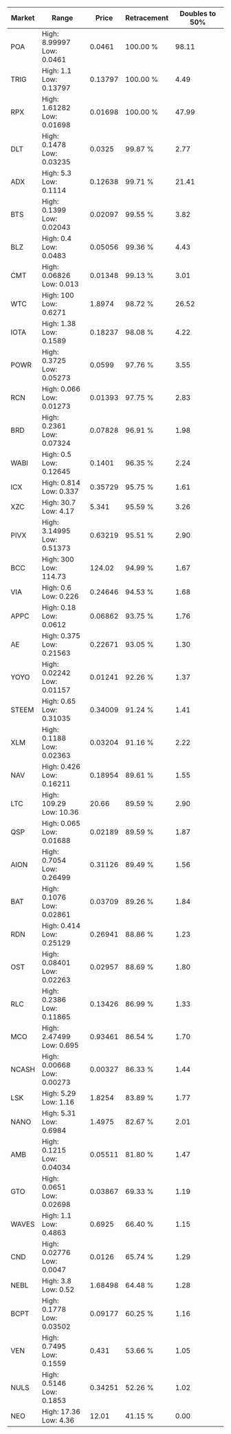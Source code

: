 | Market | Range | Price| Retracement | Doubles to 50% |
| --- | --- | --- | --- | --- |
| POA | High: 8.99997<br />Low: 0.0461 | 0.0461 | 100.00 % | 98.11 |
| TRIG | High: 1.1<br />Low: 0.13797 | 0.13797 | 100.00 % | 4.49 |
| RPX | High: 1.61282<br />Low: 0.01698 | 0.01698 | 100.00 % | 47.99 |
| DLT | High: 0.1478<br />Low: 0.03235 | 0.0325 | 99.87 % | 2.77 |
| ADX | High: 5.3<br />Low: 0.1114 | 0.12638 | 99.71 % | 21.41 |
| BTS | High: 0.1399<br />Low: 0.02043 | 0.02097 | 99.55 % | 3.82 |
| BLZ | High: 0.4<br />Low: 0.0483 | 0.05056 | 99.36 % | 4.43 |
| CMT | High: 0.06826<br />Low: 0.013 | 0.01348 | 99.13 % | 3.01 |
| WTC | High: 100<br />Low: 0.6271 | 1.8974 | 98.72 % | 26.52 |
| IOTA | High: 1.38<br />Low: 0.1589 | 0.18237 | 98.08 % | 4.22 |
| POWR | High: 0.3725<br />Low: 0.05273 | 0.0599 | 97.76 % | 3.55 |
| RCN | High: 0.066<br />Low: 0.01273 | 0.01393 | 97.75 % | 2.83 |
| BRD | High: 0.2361<br />Low: 0.07324 | 0.07828 | 96.91 % | 1.98 |
| WABI | High: 0.5<br />Low: 0.12645 | 0.1401 | 96.35 % | 2.24 |
| ICX | High: 0.814<br />Low: 0.337 | 0.35729 | 95.75 % | 1.61 |
| XZC | High: 30.7<br />Low: 4.17 | 5.341 | 95.59 % | 3.26 |
| PIVX | High: 3.14995<br />Low: 0.51373 | 0.63219 | 95.51 % | 2.90 |
| BCC | High: 300<br />Low: 114.73 | 124.02 | 94.99 % | 1.67 |
| VIA | High: 0.6<br />Low: 0.226 | 0.24646 | 94.53 % | 1.68 |
| APPC | High: 0.18<br />Low: 0.0612 | 0.06862 | 93.75 % | 1.76 |
| AE | High: 0.375<br />Low: 0.21563 | 0.22671 | 93.05 % | 1.30 |
| YOYO | High: 0.02242<br />Low: 0.01157 | 0.01241 | 92.26 % | 1.37 |
| STEEM | High: 0.65<br />Low: 0.31035 | 0.34009 | 91.24 % | 1.41 |
| XLM | High: 0.1188<br />Low: 0.02363 | 0.03204 | 91.16 % | 2.22 |
| NAV | High: 0.426<br />Low: 0.16211 | 0.18954 | 89.61 % | 1.55 |
| LTC | High: 109.29<br />Low: 10.36 | 20.66 | 89.59 % | 2.90 |
| QSP | High: 0.065<br />Low: 0.01688 | 0.02189 | 89.59 % | 1.87 |
| AION | High: 0.7054<br />Low: 0.26499 | 0.31126 | 89.49 % | 1.56 |
| BAT | High: 0.1076<br />Low: 0.02861 | 0.03709 | 89.26 % | 1.84 |
| RDN | High: 0.414<br />Low: 0.25129 | 0.26941 | 88.86 % | 1.23 |
| OST | High: 0.08401<br />Low: 0.02263 | 0.02957 | 88.69 % | 1.80 |
| RLC | High: 0.2386<br />Low: 0.11865 | 0.13426 | 86.99 % | 1.33 |
| MCO | High: 2.47499<br />Low: 0.695 | 0.93461 | 86.54 % | 1.70 |
| NCASH | High: 0.00668<br />Low: 0.00273 | 0.00327 | 86.33 % | 1.44 |
| LSK | High: 5.29<br />Low: 1.16 | 1.8254 | 83.89 % | 1.77 |
| NANO | High: 5.31<br />Low: 0.6984 | 1.4975 | 82.67 % | 2.01 |
| AMB | High: 0.1215<br />Low: 0.04034 | 0.05511 | 81.80 % | 1.47 |
| GTO | High: 0.0651<br />Low: 0.02698 | 0.03867 | 69.33 % | 1.19 |
| WAVES | High: 1.1<br />Low: 0.4863 | 0.6925 | 66.40 % | 1.15 |
| CND | High: 0.02776<br />Low: 0.0047 | 0.0126 | 65.74 % | 1.29 |
| NEBL | High: 3.8<br />Low: 0.52 | 1.68498 | 64.48 % | 1.28 |
| BCPT | High: 0.1778<br />Low: 0.03502 | 0.09177 | 60.25 % | 1.16 |
| VEN | High: 0.7495<br />Low: 0.1559 | 0.431 | 53.66 % | 1.05 |
| NULS | High: 0.5146<br />Low: 0.1853 | 0.34251 | 52.26 % | 1.02 |
| NEO | High: 17.36<br />Low: 4.36 | 12.01 | 41.15 % | 0.00 |
